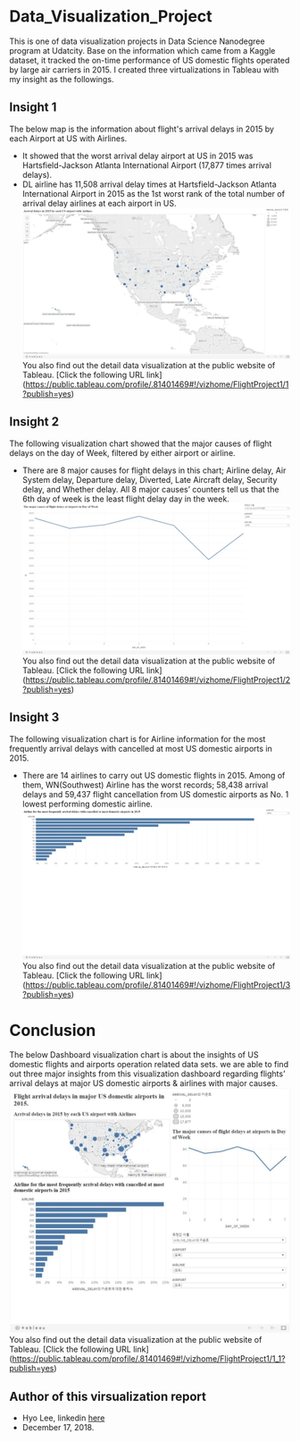 # Data_Visualization_Project
This is one of data visualization projects in Data Science Nanodegree program at Udatcity. 
Base on the information which came from a Kaggle dataset, it tracked the on-time performance of US domestic flights operated by large air carriers in 2015. 
I created three virtualizations in Tableau with my insight as the followings.

## Insight 1
The below map is the information about flight's arrival delays in 2015 by each Airport at US with Airlines.
* It showed that the worst arrival delay airport at US in 2015 was Hartsfield-Jackson Atlanta International Airport (17,877 times arrival delays).
* DL airline has 11,508 arrival delay times at Hartsfield-Jackson Atlanta International Airport in 2015 as the 1st worst rank of the total number of arrival delay airlines at each airport in US.
![screenshut](https://github.com/himax25/Data_Visualization_Project/blob/master/insight1.JPG) You also find out the detail data visualization at the public website of Tableau. [Click the following URL link] (https://public.tableau.com/profile/.81401469#!/vizhome/FlightProject1/1?publish=yes)

## Insight 2
The following visualization chart showed that the major causes of flight delays on the day of Week, filtered by either airport or airline. 
* There are 8 major causes for flight delays in this chart; Airline delay, Air System delay, Departure delay, Diverted, Late Aircraft delay, Security delay, and Whether delay. All 8 major causes’ counters tell us that the 6th day of week is the least flight delay day in the week.
![screenshut](https://github.com/himax25/Data_Visualization_Project/blob/master/insight2.JPG) You also find out the detail data visualization at the public website of Tableau. [Click the following URL link] (https://public.tableau.com/profile/.81401469#!/vizhome/FlightProject1/2?publish=yes)

## Insight 3
The following visualization chart is for Airline information for the most frequently arrival delays with cancelled at most US domestic airports in 2015. 
* There are 14 airlines to carry out US domestic flights in 2015.  Among of them, WN(Southwest) Airline has the worst records; 58,438 arrival delays and 59,437 flight cancellation from US domestic airports as No. 1 lowest performing domestic airline.
![screenshut](https://github.com/himax25/Data_Visualization_Project/blob/master/insight3.JPG) You also find out the detail data visualization at the public website of Tableau. [Click the following URL link] (https://public.tableau.com/profile/.81401469#!/vizhome/FlightProject1/3?publish=yes)

# Conclusion
The below Dashboard visualization chart is about the insights of US domestic flights and airports operation related data sets. we are able to find out three major insights from this visualization dashboard regarding flights’ arrival delays at major US domestic airports & airlines with major causes.
![screenshut](https://github.com/himax25/Data_Visualization_Project/blob/master/insight0.JPG) You also find out the detail data visualization at the public website of Tableau. [Click the following URL link] (https://public.tableau.com/profile/.81401469#!/vizhome/FlightProject1/1_1?publish=yes)

## **Author of this virsualization report**
* Hyo Lee, linkedin [here](https://www.linkedin.com/in/hyo-max-lee-61241b13/)
* December 17, 2018.
